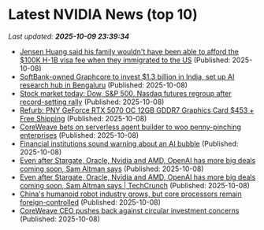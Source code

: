 # Latest NVIDIA News (top 10)
_Last updated: **2025-10-09 23:39:34**_

- [Jensen Huang said his family wouldn't have been able to afford the $100K H-1B visa fee when they immigrated to the US](https://www.businessinsider.com/jensen-huang-family-not-afford-h1b-visa-fee-american-dream-2025-10) (Published: 2025-10-08)
- [SoftBank-owned Graphcore to invest $1.3 billion in India, set up AI research hub in Bengaluru](https://www.bloomberg.com/news/articles/2025-10-08/softbank-s-graphcore-plans-1-billion-chip-investment-in-india) (Published: 2025-10-08)
- [Stock market today: Dow, S&P 500, Nasdaq futures regroup after record-setting rally](https://finance.yahoo.com/news/live/stock-market-today-dow-sp-500-nasdaq-futures-regroup-after-record-setting-rally-231749159.html) (Published: 2025-10-08)
- [Refurb: PNY GeForce RTX 5070 OC 12GB GDDR7 Graphics Card $453 + Free Shipping](https://slickdeals.net/f/18682291-refurb-pny-geforce-rtx-5070-oc-12gb-gddr7-graphics-card-453-free-shipping) (Published: 2025-10-08)
- [CoreWeave bets on serverless agent builder to woo penny-pinching enterprises](https://www.theregister.com/2025/10/08/coreweave_serverless_rl/) (Published: 2025-10-08)
- [Financial institutions sound warning about an AI bubble](https://www.wsoctv.com/news/business/is-there-an-ai/43PCFCB5BE7CBGF65EU2FHT6MI/) (Published: 2025-10-08)
- [Even after Stargate, Oracle, Nvidia and AMD, OpenAI has more big deals coming soon, Sam Altman says](https://biztoc.com/x/46386e68e046a718) (Published: 2025-10-08)
- [Even after Stargate, Oracle, Nvidia and AMD, OpenAI has more big deals coming soon, Sam Altman says | TechCrunch](https://techcrunch.com/2025/10/08/even-after-stargate-oracle-nvidia-and-amd-openai-has-more-big-deals-coming-soon-sam-altman-says/) (Published: 2025-10-08)
- [China's humanoid robot industry grows, but core processors remain foreign-controlled](https://www.digitimes.com/news/a20251007PD225/china-humanoid-robot-robotics-intel-nvidia.html) (Published: 2025-10-08)
- [CoreWeave CEO pushes back against circular investment concerns](https://www.cnbc.com/2025/10/08/coreweave-ceo-pushes-back-against-circular-investment-concerns-.html) (Published: 2025-10-08)
